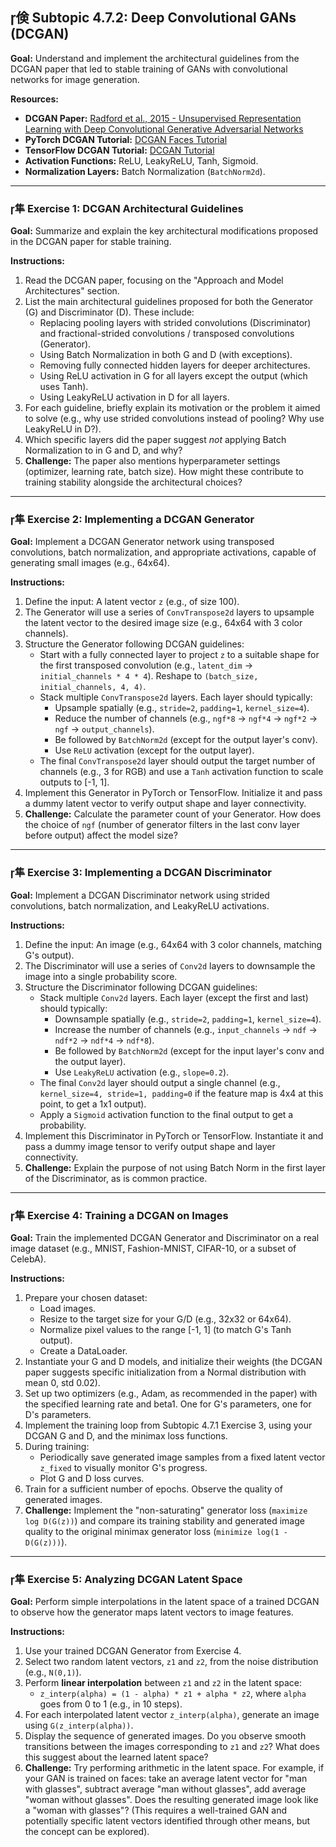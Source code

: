 ## 倹 Subtopic 4.7.2: Deep Convolutional GANs (DCGAN)

**Goal:** Understand and implement the architectural guidelines from the DCGAN paper that led to stable training of GANs with convolutional networks for image generation.

**Resources:**

* **DCGAN Paper:** [Radford et al., 2015 - Unsupervised Representation Learning with Deep Convolutional Generative Adversarial Networks](https://arxiv.org/abs/1511.06434)
* **PyTorch DCGAN Tutorial:** [DCGAN Faces Tutorial](https://pytorch.org/tutorials/beginner/dcgan_faces_tutorial.html)
* **TensorFlow DCGAN Tutorial:** [DCGAN Tutorial](https://www.tensorflow.org/tutorials/generative/dcgan)
* **Activation Functions:** ReLU, LeakyReLU, Tanh, Sigmoid.
* **Normalization Layers:** Batch Normalization (`BatchNorm2d`).

---

### 隼 **Exercise 1: DCGAN Architectural Guidelines**

**Goal:** Summarize and explain the key architectural modifications proposed in the DCGAN paper for stable training.

**Instructions:**

1.  Read the DCGAN paper, focusing on the "Approach and Model Architectures" section.
2.  List the main architectural guidelines proposed for both the Generator (G) and Discriminator (D). These include:
    * Replacing pooling layers with strided convolutions (Discriminator) and fractional-strided convolutions / transposed convolutions (Generator).
    * Using Batch Normalization in both G and D (with exceptions).
    * Removing fully connected hidden layers for deeper architectures.
    * Using ReLU activation in G for all layers except the output (which uses Tanh).
    * Using LeakyReLU activation in D for all layers.
3.  For each guideline, briefly explain its motivation or the problem it aimed to solve (e.g., why use strided convolutions instead of pooling? Why use LeakyReLU in D?).
4.  Which specific layers did the paper suggest *not* applying Batch Normalization to in G and D, and why?
5.  **Challenge:** The paper also mentions hyperparameter settings (optimizer, learning rate, batch size). How might these contribute to training stability alongside the architectural choices?

---

### 隼 **Exercise 2: Implementing a DCGAN Generator**

**Goal:** Implement a DCGAN Generator network using transposed convolutions, batch normalization, and appropriate activations, capable of generating small images (e.g., 64x64).

**Instructions:**

1.  Define the input: A latent vector `z` (e.g., of size 100).
2.  The Generator will use a series of `ConvTranspose2d` layers to upsample the latent vector to the desired image size (e.g., 64x64 with 3 color channels).
3.  Structure the Generator following DCGAN guidelines:
    * Start with a fully connected layer to project `z` to a suitable shape for the first transposed convolution (e.g., `latent_dim` -> `initial_channels * 4 * 4`). Reshape to `(batch_size, initial_channels, 4, 4)`.
    * Stack multiple `ConvTranspose2d` layers. Each layer should typically:
        * Upsample spatially (e.g., `stride=2`, `padding=1`, `kernel_size=4`).
        * Reduce the number of channels (e.g., `ngf*8` -> `ngf*4` -> `ngf*2` -> `ngf` -> `output_channels`).
        * Be followed by `BatchNorm2d` (except for the output layer's conv).
        * Use `ReLU` activation (except for the output layer).
    * The final `ConvTranspose2d` layer should output the target number of channels (e.g., 3 for RGB) and use a `Tanh` activation function to scale outputs to [-1, 1].
4.  Implement this Generator in PyTorch or TensorFlow. Initialize it and pass a dummy latent vector to verify output shape and layer connectivity.
5.  **Challenge:** Calculate the parameter count of your Generator. How does the choice of `ngf` (number of generator filters in the last conv layer before output) affect the model size?

---

### 隼 **Exercise 3: Implementing a DCGAN Discriminator**

**Goal:** Implement a DCGAN Discriminator network using strided convolutions, batch normalization, and LeakyReLU activations.

**Instructions:**

1.  Define the input: An image (e.g., 64x64 with 3 color channels, matching G's output).
2.  The Discriminator will use a series of `Conv2d` layers to downsample the image into a single probability score.
3.  Structure the Discriminator following DCGAN guidelines:
    * Stack multiple `Conv2d` layers. Each layer (except the first and last) should typically:
        * Downsample spatially (e.g., `stride=2`, `padding=1`, `kernel_size=4`).
        * Increase the number of channels (e.g., `input_channels` -> `ndf` -> `ndf*2` -> `ndf*4` -> `ndf*8`).
        * Be followed by `BatchNorm2d` (except for the input layer's conv and the output layer).
        * Use `LeakyReLU` activation (e.g., `slope=0.2`).
    * The final `Conv2d` layer should output a single channel (e.g., `kernel_size=4, stride=1, padding=0` if the feature map is 4x4 at this point, to get a 1x1 output).
    * Apply a `Sigmoid` activation function to the final output to get a probability.
4.  Implement this Discriminator in PyTorch or TensorFlow. Instantiate it and pass a dummy image tensor to verify output shape and layer connectivity.
5.  **Challenge:** Explain the purpose of not using Batch Norm in the first layer of the Discriminator, as is common practice.

---

### 隼 **Exercise 4: Training a DCGAN on Images**

**Goal:** Train the implemented DCGAN Generator and Discriminator on a real image dataset (e.g., MNIST, Fashion-MNIST, CIFAR-10, or a subset of CelebA).

**Instructions:**

1.  Prepare your chosen dataset:
    * Load images.
    * Resize to the target size for your G/D (e.g., 32x32 or 64x64).
    * Normalize pixel values to the range [-1, 1] (to match G's Tanh output).
    * Create a DataLoader.
2.  Instantiate your G and D models, and initialize their weights (the DCGAN paper suggests specific initialization from a Normal distribution with mean 0, std 0.02).
3.  Set up two optimizers (e.g., Adam, as recommended in the paper) with the specified learning rate and beta1. One for G's parameters, one for D's parameters.
4.  Implement the training loop from Subtopic 4.7.1 Exercise 3, using your DCGAN G and D, and the minimax loss functions.
5.  During training:
    * Periodically save generated image samples from a fixed latent vector `z_fixed` to visually monitor G's progress.
    * Plot G and D loss curves.
6.  Train for a sufficient number of epochs. Observe the quality of generated images.
7.  **Challenge:** Implement the "non-saturating" generator loss (`maximize log D(G(z))`) and compare its training stability and generated image quality to the original minimax generator loss (`minimize log(1 - D(G(z)))`).

---

### 隼 **Exercise 5: Analyzing DCGAN Latent Space**

**Goal:** Perform simple interpolations in the latent space of a trained DCGAN to observe how the generator maps latent vectors to image features.

**Instructions:**

1.  Use your trained DCGAN Generator from Exercise 4.
2.  Select two random latent vectors, `z1` and `z2`, from the noise distribution (e.g., `N(0,1)`).
3.  Perform **linear interpolation** between `z1` and `z2` in the latent space:
    * `z_interp(alpha) = (1 - alpha) * z1 + alpha * z2`, where `alpha` goes from 0 to 1 (e.g., in 10 steps).
4.  For each interpolated latent vector `z_interp(alpha)`, generate an image using `G(z_interp(alpha))`.
5.  Display the sequence of generated images. Do you observe smooth transitions between the images corresponding to `z1` and `z2`? What does this suggest about the learned latent space?
6.  **Challenge:** Try performing arithmetic in the latent space. For example, if your GAN is trained on faces: take an average latent vector for "man with glasses", subtract average "man without glasses", add average "woman without glasses". Does the resulting generated image look like a "woman with glasses"? (This requires a well-trained GAN and potentially specific latent vectors identified through other means, but the concept can be explored).
